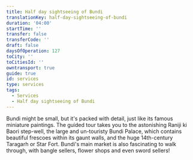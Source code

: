 ```yaml
---
title: Half day sightseeing of Bundi
translationKey: half-day-sightseeing-of-bundi
duration: '04:00'
startTime: ''
transfer: false
transferCode: ''
draft: false
daysOfOperation: 127
toCity: ''
toCitiesId: ''
owntransport: true
guide: true
id: services
type: services
tags:
  - Services
  - Half day sightseeing of Bundi
---
```

Bundi might be small, but it's packed with detail, just like its famous miniature paintings. The guided tour takes you to the astonishing Raniji ki Baori step-well, the large and un-touristy Bundi Palace, which contains beautiful frescoes within its gaunt walls, and the huge 14th-century Taragarh or Star Fort. Bundi's main market is also fascinating to walk through, with bangle sellers, flower shops and even sword sellers!